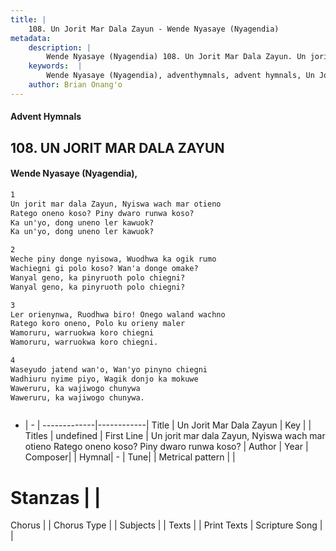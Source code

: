 ```yaml
---
title: |
    108. Un Jorit Mar Dala Zayun - Wende Nyasaye (Nyagendia)
metadata:
    description: |
        Wende Nyasaye (Nyagendia) 108. Un Jorit Mar Dala Zayun. Un jorit mar dala Zayun, Nyiswa wach mar otieno Ratego oneno koso? Piny dwaro runwa koso? Ka un'yo, dong uneno ler kawuok? Ka un'yo, dong uneno ler kawuok?  
    keywords:  |
        Wende Nyasaye (Nyagendia), adventhymnals, advent hymnals, Un Jorit Mar Dala Zayun, Un jorit mar dala Zayun, Nyiswa wach mar otieno Ratego oneno koso? Piny dwaro runwa koso?. 
    author: Brian Onang'o
---
```


#### Advent Hymnals
## 108. UN JORIT MAR DALA ZAYUN
####  Wende Nyasaye (Nyagendia),

```txt
1
Un jorit mar dala Zayun, Nyiswa wach mar otieno
Ratego oneno koso? Piny dwaro runwa koso?
Ka un'yo, dong uneno ler kawuok?
Ka un'yo, dong uneno ler kawuok?

2
Weche piny donge nyisowa, Wuodhwa ka ogik rumo
Wachiegni gi polo koso? Wan'a donge omake?
Wanyal geno, ka pinyruoth polo chiegni?
Wanyal geno, ka pinyruoth polo chiegni?

3
Ler orienynwa, Ruodhwa biro! Onego waland wachno
Ratego koro oneno, Polo ku orieny maler
Wamoruru, warruokwa koro chiegni
Wamoruru, warruokwa koro chiegni.

4
Waseyudo jatend wan'o, Wan'yo pinyno chiegni
Wadhiuru nyime piyo, Wagik donjo ka mokuwe
Waweruru, ka wajiwogo chunywa
Waweruru, ka wajiwogo chunywa.



```

- |   -  |
-------------|------------|
Title | Un Jorit Mar Dala Zayun |
Key |  |
Titles | undefined |
First Line | Un jorit mar dala Zayun, Nyiswa wach mar otieno Ratego oneno koso? Piny dwaro runwa koso? |
Author | 
Year | 
Composer| |
Hymnal|  - |
Tune|  |
Metrical pattern | |
# Stanzas |  |
Chorus |  |
Chorus Type |  |
Subjects | |
Texts |  |
Print Texts | 
Scripture Song |  |
    
